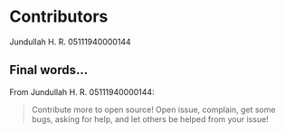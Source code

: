 # Contributors

Jundullah H. R. 05111940000144

## Final words...

From Jundullah H. R. 05111940000144:
> Contribute more to open source! Open issue, complain, get some bugs, asking for help, and let others be helped from your issue!
